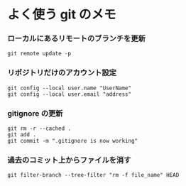 # よく使う git のメモ

### ローカルにあるリモートのブランチを更新  
```
git remote update -p
```

### リポジトリだけのアカウント設定  
```
git config --local user.name "UserName"
git config --local user.email "address"
```

### gitignore の更新  
```
git rm -r --cached .
git add .
git commit -m ".gitignore is now working"
```

### 過去のコミット上からファイルを消す
```
git filter-branch --tree-filter "rm -f file_name" HEAD
```
